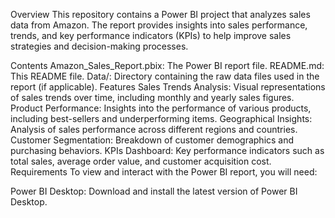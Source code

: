 Overview
This repository contains a Power BI project that analyzes sales data from Amazon. The report provides insights into sales performance, trends, and key performance indicators (KPIs) to help improve sales strategies and decision-making processes.

Contents
Amazon_Sales_Report.pbix: The Power BI report file.
README.md: This README file.
Data/: Directory containing the raw data files used in the report (if applicable).
Features
Sales Trends Analysis: Visual representations of sales trends over time, including monthly and yearly sales figures.
Product Performance: Insights into the performance of various products, including best-sellers and underperforming items.
Geographical Insights: Analysis of sales performance across different regions and countries.
Customer Segmentation: Breakdown of customer demographics and purchasing behaviors.
KPIs Dashboard: Key performance indicators such as total sales, average order value, and customer acquisition cost.
Requirements
To view and interact with the Power BI report, you will need:

Power BI Desktop: Download and install the latest version of Power BI Desktop.
